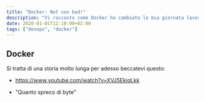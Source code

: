 ```yaml
---
title: "Docker: Not soo bad!"
description: "Vi racconto come Docker ha cambiato la mia giornata lavorativa"
date: 2020-01-01T12:10:00+02:00
tags: ["devops", "docker"]
---
```


## Docker

Si tratta di una storia molto lunga per adesso beccatevi questo:

- <https://www.youtube.com/watch?v=XVJ5EkiqLkk>

- "Quanto spreco di byte"
